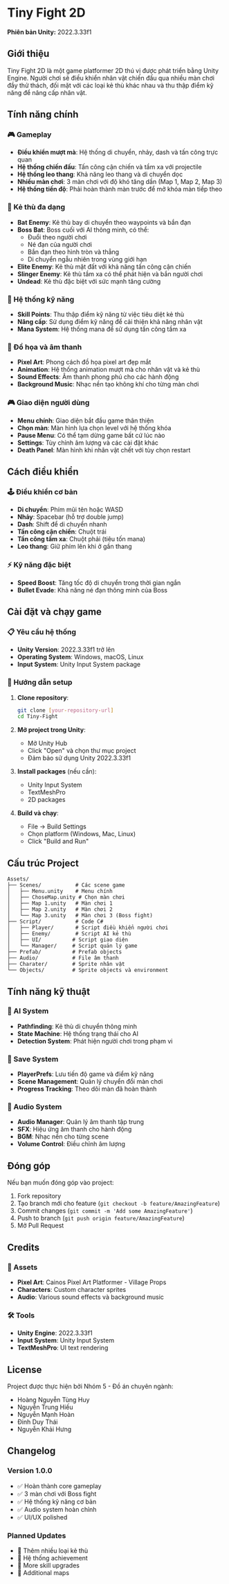 # Tiny Fight 2D

**Phiên bản Unity:** 2022.3.33f1

## Giới thiệu

Tiny Fight 2D là một game platformer 2D thú vị được phát triển bằng Unity Engine. Người chơi sẽ điều khiển nhân vật chiến đấu qua nhiều màn chơi đầy thử thách, đối mặt với các loại kẻ thù khác nhau và thu thập điểm kỹ năng để nâng cấp nhân vật.

## Tính năng chính

### 🎮 Gameplay
- **Điều khiển mượt mà**: Hệ thống di chuyển, nhảy, dash và tấn công trực quan
- **Hệ thống chiến đấu**: Tấn công cận chiến và tầm xa với projectile
- **Hệ thống leo thang**: Khả năng leo thang và di chuyển dọc
- **Nhiều màn chơi**: 3 màn chơi với độ khó tăng dần (Map 1, Map 2, Map 3)
- **Hệ thống tiến độ**: Phải hoàn thành màn trước để mở khóa màn tiếp theo

### 👾 Kẻ thù đa dạng
- **Bat Enemy**: Kẻ thù bay di chuyển theo waypoints và bắn đạn
- **Boss Bat**: Boss cuối với AI thông minh, có thể:
  - Đuổi theo người chơi
  - Né đạn của người chơi
  - Bắn đạn theo hình tròn và thẳng
  - Di chuyển ngẫu nhiên trong vùng giới hạn
- **Elite Enemy**: Kẻ thù mặt đất với khả năng tấn công cận chiến
- **Slinger Enemy**: Kẻ thù tầm xa có thể phát hiện và bắn người chơi
- **Undead**: Kẻ thù đặc biệt với sức mạnh tăng cường

### 🎯 Hệ thống kỹ năng
- **Skill Points**: Thu thập điểm kỹ năng từ việc tiêu diệt kẻ thù
- **Nâng cấp**: Sử dụng điểm kỹ năng để cải thiện khả năng nhân vật
- **Mana System**: Hệ thống mana để sử dụng tấn công tầm xa

### 🎨 Đồ họa và âm thanh
- **Pixel Art**: Phong cách đồ họa pixel art đẹp mắt
- **Animation**: Hệ thống animation mượt mà cho nhân vật và kẻ thù
- **Sound Effects**: Âm thanh phong phú cho các hành động
- **Background Music**: Nhạc nền tạo không khí cho từng màn chơi

### 🎮 Giao diện người dùng
- **Menu chính**: Giao diện bắt đầu game thân thiện
- **Chọn màn**: Màn hình lựa chọn level với hệ thống khóa
- **Pause Menu**: Có thể tạm dừng game bất cứ lúc nào
- **Settings**: Tùy chỉnh âm lượng và các cài đặt khác
- **Death Panel**: Màn hình khi nhân vật chết với tùy chọn restart

## Cách điều khiển

### 🕹️ Điều khiển cơ bản
- **Di chuyển**: Phím mũi tên hoặc WASD
- **Nhảy**: Spacebar (hỗ trợ double jump)
- **Dash**: Shift để di chuyển nhanh
- **Tấn công cận chiến**: Chuột trái
- **Tấn công tầm xa**: Chuột phải (tiêu tốn mana)
- **Leo thang**: Giữ phím lên khi ở gần thang

### ⚡ Kỹ năng đặc biệt
- **Speed Boost**: Tăng tốc độ di chuyển trong thời gian ngắn
- **Bullet Evade**: Khả năng né đạn thông minh của Boss

## Cài đặt và chạy game

### 📋 Yêu cầu hệ thống
- **Unity Version**: 2022.3.33f1 trở lên
- **Operating System**: Windows, macOS, Linux
- **Input System**: Unity Input System package

### 🔧 Hướng dẫn setup
1. **Clone repository**:
   ```bash
   git clone [your-repository-url]
   cd Tiny-Fight
   ```

2. **Mở project trong Unity**:
   - Mở Unity Hub
   - Click "Open" và chọn thư mục project
   - Đảm bảo sử dụng Unity 2022.3.33f1

3. **Install packages** (nếu cần):
   - Unity Input System
   - TextMeshPro
   - 2D packages

4. **Build và chạy**:
   - File → Build Settings
   - Chọn platform (Windows, Mac, Linux)
   - Click "Build and Run"

## Cấu trúc Project

```
Assets/
├── Scenes/           # Các scene game
│   ├── Menu.unity    # Menu chính
│   ├── ChoseMap.unity # Chọn màn chơi
│   ├── Map 1.unity   # Màn chơi 1
│   ├── Map 2.unity   # Màn chơi 2
│   └── Map 3.unity   # Màn chơi 3 (Boss fight)
├── Script/           # Code C#
│   ├── Player/       # Script điều khiển người chơi
│   ├── Enemy/        # Script AI kẻ thù
│   ├── UI/          # Script giao diện
│   └── Manager/     # Script quản lý game
├── Prefab/          # Prefab objects
├── Audio/           # File âm thanh
├── Charater/        # Sprite nhân vật
└── Objects/         # Sprite objects và environment
```

## Tính năng kỹ thuật

### 🤖 AI System
- **Pathfinding**: Kẻ thù di chuyển thông minh
- **State Machine**: Hệ thống trạng thái cho AI
- **Detection System**: Phát hiện người chơi trong phạm vi

### 💾 Save System
- **PlayerPrefs**: Lưu tiến độ game và điểm kỹ năng
- **Scene Management**: Quản lý chuyển đổi màn chơi
- **Progress Tracking**: Theo dõi màn đã hoàn thành

### 🎵 Audio System
- **Audio Manager**: Quản lý âm thanh tập trung
- **SFX**: Hiệu ứng âm thanh cho hành động
- **BGM**: Nhạc nền cho từng scene
- **Volume Control**: Điều chỉnh âm lượng

## Đóng góp

Nếu bạn muốn đóng góp vào project:

1. Fork repository
2. Tạo branch mới cho feature (`git checkout -b feature/AmazingFeature`)
3. Commit changes (`git commit -m 'Add some AmazingFeature'`)
4. Push to branch (`git push origin feature/AmazingFeature`)
5. Mở Pull Request

## Credits

### 🎨 Assets
- **Pixel Art**: Cainos Pixel Art Platformer - Village Props
- **Characters**: Custom character sprites
- **Audio**: Various sound effects và background music

### 🛠️ Tools
- **Unity Engine**: 2022.3.33f1
- **Input System**: Unity Input System
- **TextMeshPro**: UI text rendering

## License

Project được thực hiện bởi Nhóm 5 - Đồ án chuyên ngành:
- Hoàng Nguyễn Tùng Huy
- Nguyễn Trung Hiếu
- Nguyễn Mạnh Hoàn
- Đinh Duy Thái
- Nguyễn Khải Hưng
## Changelog

### Version 1.0.0
- ✅ Hoàn thành core gameplay
- ✅ 3 màn chơi với Boss fight
- ✅ Hệ thống kỹ năng cơ bản
- ✅ Audio system hoàn chỉnh
- ✅ UI/UX polished

### Planned Updates
- 🔄 Thêm nhiều loại kẻ thù
- 🔄 Hệ thống achievement
- 🔄 More skill upgrades
- 🔄 Additional maps
